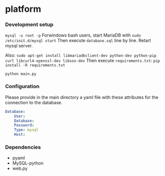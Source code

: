 # platform

### Development setup

`mysql -u root -p`
Forwindows bash users, start MariaDB with `sudo /etc/init.d/mysql start`
Then execute `database.sql` line by line.
Retart mysql server.

Also: `sudo apt-get install libmariadbclient-dev python-dev python-pip curl libcurl4-openssl-dev libsox-dev`
Then execute `requirements.txt`:
`pip install -R requirements.txt`

`python main.py`


### Configuration
Please provide in the main directory a yaml file with these attributes for the connection to the database.
```yaml
Database:
    User: 
    Database: 
    Password: 
    Type: mysql 
    Host:
```

### Dependencies
* pyaml
* MySQL-python
* web.py
